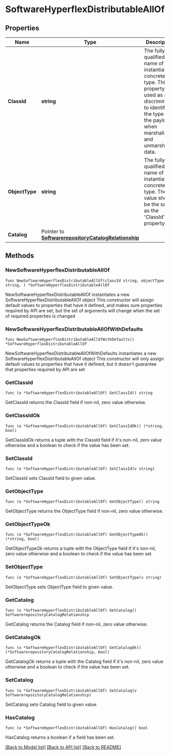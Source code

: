 # SoftwareHyperflexDistributableAllOf

## Properties

Name | Type | Description | Notes
------------ | ------------- | ------------- | -------------
**ClassId** | **string** | The fully-qualified name of the instantiated, concrete type. This property is used as a discriminator to identify the type of the payload when marshaling and unmarshaling data. | [default to "software.HyperflexDistributable"]
**ObjectType** | **string** | The fully-qualified name of the instantiated, concrete type. The value should be the same as the &#39;ClassId&#39; property. | [default to "software.HyperflexDistributable"]
**Catalog** | Pointer to [**SoftwarerepositoryCatalogRelationship**](SoftwarerepositoryCatalogRelationship.md) |  | [optional] 

## Methods

### NewSoftwareHyperflexDistributableAllOf

`func NewSoftwareHyperflexDistributableAllOf(classId string, objectType string, ) *SoftwareHyperflexDistributableAllOf`

NewSoftwareHyperflexDistributableAllOf instantiates a new SoftwareHyperflexDistributableAllOf object
This constructor will assign default values to properties that have it defined,
and makes sure properties required by API are set, but the set of arguments
will change when the set of required properties is changed

### NewSoftwareHyperflexDistributableAllOfWithDefaults

`func NewSoftwareHyperflexDistributableAllOfWithDefaults() *SoftwareHyperflexDistributableAllOf`

NewSoftwareHyperflexDistributableAllOfWithDefaults instantiates a new SoftwareHyperflexDistributableAllOf object
This constructor will only assign default values to properties that have it defined,
but it doesn't guarantee that properties required by API are set

### GetClassId

`func (o *SoftwareHyperflexDistributableAllOf) GetClassId() string`

GetClassId returns the ClassId field if non-nil, zero value otherwise.

### GetClassIdOk

`func (o *SoftwareHyperflexDistributableAllOf) GetClassIdOk() (*string, bool)`

GetClassIdOk returns a tuple with the ClassId field if it's non-nil, zero value otherwise
and a boolean to check if the value has been set.

### SetClassId

`func (o *SoftwareHyperflexDistributableAllOf) SetClassId(v string)`

SetClassId sets ClassId field to given value.


### GetObjectType

`func (o *SoftwareHyperflexDistributableAllOf) GetObjectType() string`

GetObjectType returns the ObjectType field if non-nil, zero value otherwise.

### GetObjectTypeOk

`func (o *SoftwareHyperflexDistributableAllOf) GetObjectTypeOk() (*string, bool)`

GetObjectTypeOk returns a tuple with the ObjectType field if it's non-nil, zero value otherwise
and a boolean to check if the value has been set.

### SetObjectType

`func (o *SoftwareHyperflexDistributableAllOf) SetObjectType(v string)`

SetObjectType sets ObjectType field to given value.


### GetCatalog

`func (o *SoftwareHyperflexDistributableAllOf) GetCatalog() SoftwarerepositoryCatalogRelationship`

GetCatalog returns the Catalog field if non-nil, zero value otherwise.

### GetCatalogOk

`func (o *SoftwareHyperflexDistributableAllOf) GetCatalogOk() (*SoftwarerepositoryCatalogRelationship, bool)`

GetCatalogOk returns a tuple with the Catalog field if it's non-nil, zero value otherwise
and a boolean to check if the value has been set.

### SetCatalog

`func (o *SoftwareHyperflexDistributableAllOf) SetCatalog(v SoftwarerepositoryCatalogRelationship)`

SetCatalog sets Catalog field to given value.

### HasCatalog

`func (o *SoftwareHyperflexDistributableAllOf) HasCatalog() bool`

HasCatalog returns a boolean if a field has been set.


[[Back to Model list]](../README.md#documentation-for-models) [[Back to API list]](../README.md#documentation-for-api-endpoints) [[Back to README]](../README.md)


